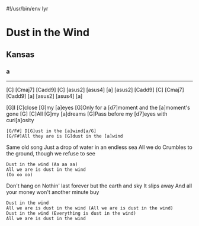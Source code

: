 #!/usr/bin/env lyr
# Dust in the Wind
## Kansas
### a

---

[C] [Cmaj7] [Cadd9] [C]
[asus2] [asus4] [a] [asus2]
[Cadd9] [C] [Cmaj7] [Cadd9]
[a] [asus2] [asus4] [a]

[G]I [C]close [G]my [a]eyes
[G]Only for a [d7]moment and the [a]moment's gone [G]
[C]All [G]my [a]dreams
[G]Pass before my [d7]eyes with curi[a]osity

    [G/F#] D[G]ust in the [a]wind[a/G]
    [G/F#]All they are is [G]dust in the [a]wind

Same old song
Just a drop of water in an endless sea
All we do
Crumbles to the ground, though we refuse to see

    Dust in the wind (Aa aa aa)
    All we are is dust in the wind
    (Oo oo oo)

Don't hang on
Nothin' last forever but the earth and sky
It slips away
And all your money won't another minute buy

    Dust in the wind
    All we are is dust in the wind (All we are is dust in the wind)
    Dust in the wind (Everything is dust in the wind)
    All we are is dust in the wind
